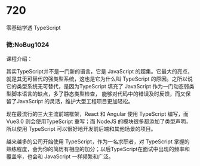 # 720
零基础学透 TypeScript
### 微:NoBug1024 


课程介绍：

其实TypeScript并不是一门新的语言，它是 JavaScript 的超集。它最大的亮点，就是其无可替代的强类型系统，这也是它为什么叫 TypeScript 的原因。之所以说它的类型系统无可替代，是因为TypeScript 填充了 JavaScript 作为一门动态弱类型脚本语言的缺点，多了静态类型检查， 能够对代码中的错误及时反馈，而又保留了JavaScript 的灵活，维护大型工程项目更加轻松。

现在最流行的三大主流前端框架，React 和 Angular 使用 TypeScript 编写，而 Vue3.0 则会使用TypeScript 重写；而 NodeJS 的模块很多都添加了类型声明，所以使用 TypeScript 可以很好地开发前后端和其他场景的项目。

越来越多的公司开始使用 TypeScript，作为一名求职者，对 TypeScript 掌握的熟练程度，会为你的简历有相应的加分；以后TypeScript在面试中出现的频率和覆盖率，也会和 JavaScript 一样频繁和广泛。
